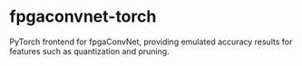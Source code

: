 # fpgaconvnet-torch
PyTorch frontend for fpgaConvNet, providing emulated accuracy results for features such as quantization and pruning.
